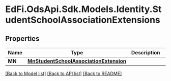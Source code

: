 # EdFi.OdsApi.Sdk.Models.Identity.StudentSchoolAssociationExtensions
## Properties

Name | Type | Description | Notes
------------ | ------------- | ------------- | -------------
**MN** | [**MnStudentSchoolAssociationExtension**](MnStudentSchoolAssociationExtension.md) |  | [optional] 

[[Back to Model list]](../README.md#documentation-for-models) [[Back to API list]](../README.md#documentation-for-api-endpoints) [[Back to README]](../README.md)

